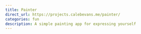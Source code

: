 ```yaml
---
title: Painter
direct_url: https://projects.calebevans.me/painter/
categories: fun
description: A simple painting app for expressing yourself
---
```


